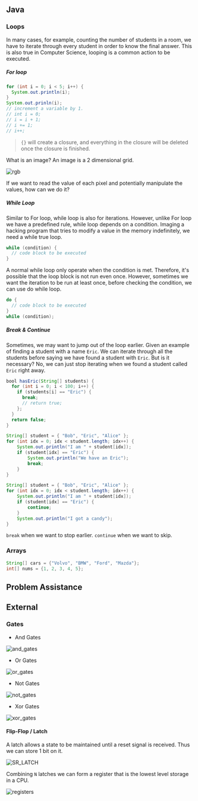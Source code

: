 ## Java

### Loops

In many cases, for example, counting the number of students in a room, we have to iterate through every student in order to know the final answer. This is also true in Computer Science, looping is a common action to be executed.


##### For loop

```java
for (int i = 0; i < 5; i++) {
  System.out.println(i);
}
System.out.prinln(i);
// increment a variable by 1.
// int i = 0;
// i = i + 1;
// i += 1;
// i++;
```

> `{}` will create a closure, and everything in the closure will be deleted once the closure is finished.

What is an image? An image is a 2 dimensional grid.

![rgb](./assets/rgb.jpeg)

If we want to read the value of each pixel and potentially manipulate the values, how can we do it?



##### While Loop

Similar to For loop, while loop is also for iterations. However, unlike For loop we have a predefined rule, while loop depends on a condition. Imaging a hacking program that tries to modify a value in the memory indefinitely, we need a while true loop.

```java
while (condition) {
  // code block to be executed
}
```

A normal while loop only operate when the condition is met. Therefore, it's possible that the loop block is not run even once. However, sometimes we want the iteration to be run at least once, before checking the condition, we can use do while loop.

```java
do {
  // code block to be executed
}
while (condition);
```

##### Break & Continue

Sometimes, we may want to jump out of the loop earlier. Given an example of finding a student with a name `Eric`. We can iterate through all the students before saying we have found a student with `Eric`. But is it necessary? No, we can just stop iterating when we found a student called `Eric` right away.

```java
bool hasEric(String[] students) {
  for (int i = 0; i < 100; i++) {
    if (students[i] == "Eric") {
      break;
      // return true;
    };
  }
  return false;
}

String[] student = { "Bob", "Eric", "Alice" };
for (int idx = 0; idx < student.length; idx++) {
    System.out.println("I am " + student[idx]);
    if (student[idx] == "Eric") {
        System.out.println("We have an Eric");
        break;
    }
}

String[] student = { "Bob", "Eric", "Alice" };
for (int idx = 0; idx < student.length; idx++) {
    System.out.println("I am " + student[idx]);
    if (student[idx] == "Eric") {
        continue;
    }
    System.out.println("I got a candy");
}
```

`break` when we want to stop earlier. `continue` when we want to skip.

### Arrays

```java
String[] cars = {"Volvo", "BMW", "Ford", "Mazda"};
int[] nums = {1, 2, 3, 4, 5};
```

## Problem Assistance




## External


### Gates

* And Gates

![and_gates](./assets/Screenshot%202024-03-17%20at%2002.30.05.png)

* Or Gates

![or_gates](./assets/Screenshot%202024-03-17%20at%2002.30.49.png)

* Not Gates

![not_gates](./assets/Screenshot%202024-03-17%20at%2002.31.14.png)

* Xor Gates

![xor_gates](./assets/Screenshot%202024-03-17%20at%2002.31.39.png)

#### Flip-Flop / Latch

A latch allows a state to be maintained until a reset signal is received. Thus we can store 1 bit on it.

![SR_LATCH](./assets/Screenshot%202024-03-17%20at%2002.32.18.png)

Combining `N` latches we can form a register that is the lowest level storage in a CPU.

![registers](./assets/Register.svg.png)